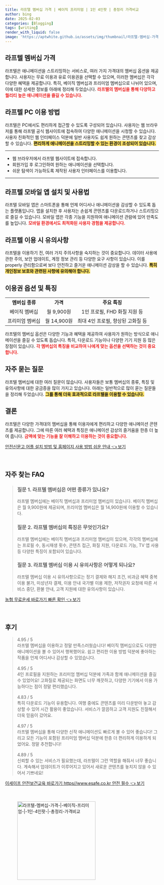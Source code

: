 ```yaml
---
title: 라프텔 멤버십 가격 | 베이직 프리미엄 | 1인 4인팟 | 총정리 가격비교
author: bing
date: 2025-02-03
categories: [Blogging]
tags: [writing]
render_with_liquid: false
image: 'https://aptwhite.github.io/assets/img/thumbnail/라프텔-멤버십-가격-|-베이직-프리미엄-|-1인-4인팟-|-총정리-가격비교.webp'
---
```



<h2 id='라프텔_멤버십_가격'>라프텔 멤버십 가격</h2>

<p>라프텔은 애니메이션을 스트리밍하는 서비스로, 여러 가지 가격대의 멤버십 옵션을 제공합니다. 사용자는 무료 이용과 유료 이용권을 선택할 수 있으며, 이러한 멤버십은 각각 다양한 혜택을 제공합니다. 특히, 베이직 멤버십과 프리미엄 멤버십으로 나뉘어 있으며, 이에 대한 상세한 정보를 아래에 정리해 두었습니다. <b><span style="color: #ee2323;">라프텔의 멤버십을 통해 다양하고 퀄리티 높은 애니메이션을 즐길 수 있습니다.</span></b></p>

<h2 id='라프텔_PC_이용_방법'>라프텔 PC 이용 방법</h2>

<p>라프텔은 PC에서도 편리하게 접근할 수 있도록 구성되어 있습니다. 사용자는 웹 브라우저를 통해 라프텔 공식 웹사이트에 접속하여 다양한 애니메이션을 시청할 수 있습니다. 사용자 친화적인 웹 인터페이스 덕분에 일반 사용자도 쉽게 원하는 콘텐츠를 찾고 감상할 수 있습니다. <b><span style="background-color: #ffe066;">편리하게 애니메이션을 스트리밍할 수 있는 환경이 조성되어 있습니다.</span></b></p>

<hr />

<ul>
    <li>웹 브라우저에서 라프텔 웹사이트에 접속합니다.</li>
    <li>회원가입 후 로그인하여 원하는 애니메이션을 선택합니다.</li>
    <li>쉬운 탐색이 가능하도록 제작된 사용자 인터페이스를 이용합니다.</li>
</ul>

<hr />

<h2 id='모바일_앱_설치_및_사용법'>라프텔 모바일 앱 설치 및 사용법</h2>

<p>라프텔 모바일 앱은 스마트폰을 통해 언제 어디서나 애니메이션을 감상할 수 있도록 돕는 플랫폼입니다. 앱을 설치한 후 사용자는 손쉽게 콘텐츠를 다운로드하거나 스트리밍으로 즐길 수 있습니다. 모바일 앱은 각종 기능을 지원하여 애니메이션 관람에 있어 만족도를 높입니다. <b><span style="color: #ee2323;">모바일 환경에서도 최적화된 사용자 경험을 제공합니다.</span></b></p>

<h2 id='이용_시_유의사항'>라프텔 이용 시 유의사항</h2>

<p>라프텔을 이용하기 전, 여러 가지 주의사항을 숙지하는 것이 중요합니다. 데이터 사용에 관한 주의, 보안 업데이트, 계정 정보 관리 등 다양한 요구 사항이 있습니다. 이를 properly 관리함으로써 보다 안전하고 즐거운 애니메이션 감상을 할 수 있습니다. <b><span style="background-color: #ffe066;">특히 개인정보 보호와 관련된 사항에 유의해야 합니다.</span></b></p>

<h2 id='이용권_옵션_및_특징'>이용권 옵션 및 특징</h2>

<table>
    <tr>
        <td style="text-align: center; height: 17px;"><b>멤버십 종류</b></td>
        <td style="text-align: center; height: 17px;"><b>가격</b></td>
        <td style="text-align: center; height: 17px;"><b>주요 특징</b></td>
    </tr>
    <tr>
        <td style="text-align: center; height: 17px;">베이직 멤버십</td>
        <td style="text-align: center; height: 17px;">월 9,900원</td>
        <td style="text-align: center; height: 17px;">1인 프로필, FHD 화질 지원 등</td>
    </tr>
    <tr>
        <td style="text-align: center; height: 17px;">프리미엄 멤버십</td>
        <td style="text-align: center; height: 17px;">월 14,900원</td>
        <td style="text-align: center; height: 17px;">최대 4인 프로필, 향상된 고화질 등</td>
    </tr>
</table>

<p>라프텔의 멤버십 옵션은 다양한 기능과 혜택을 제공하여 사용자가 원하는 방식으로 애니메이션을 즐길 수 있도록 돕습니다. 특히, 다운로드 기능이나 다양한 기기 지원 등 많은 장점이 있습니다. <b><span style="color: #ee2323;">각 멤버십의 특징을 비교하여 나에게 맞는 옵션을 선택하는 것이 중요합니다.</span></b></p>

<h2 id='자주_묻는_질문'>자주 묻는 질문</h2>

<p>라프텔 멤버십에 대한 여러 질문이 많습니다. 사용자들은 보통 멤버십의 종류, 특징 및 유의사항에 대한 궁금증을 많이 가지고 있습니다. 아래는 일반적으로 많이 묻는 질문들을 정리해 두었습니다. <b><span style="background-color: #ffe066;">그를 통해 더욱 효과적으로 라프텔을 이용할 수 있습니다.</span></b></p>

<h2 id='결론'>결론</h2>

<p>라프텔은 다양한 가격대의 멤버십을 통해 이용자에게 편리하고 다양한 애니메이션 콘텐츠를 제공합니다. 그에 따른 여러 혜택과 특징은 애니메이션 감상의 즐거움을 한층 더 높여 줍니다. <b><span style="color: #ee2323;">금액에 맞는 기능을 잘 이해하고 이용하는 것이 중요합니다.</span></b></p>


<p><a class="click-button" title="안전신문고 어플 설치 방법 및 홈페이지 사용 방법 쉬운 안내" href="https://aptwhite.github.io/posts/%EC%95%88%EC%A0%84%EC%8B%A0%EB%AC%B8%EA%B3%A0-%EC%96%B4%ED%94%8C-%EC%84%A4%EC%B9%98-%EB%B0%A9%EB%B2%95-%EB%B0%8F-%ED%99%88%ED%8E%98%EC%9D%B4%EC%A7%80-%EC%82%AC%EC%9A%A9-%EB%B0%A9%EB%B2%95-%EC%89%AC%EC%9A%B4-%EC%95%88%EB%82%B4/" rel="dofollow">안전신문고 어플 설치 방법 및 홈페이지 사용 방법 쉬운 안내 👈 보기</a></p><br>
<h2 id='자주_찾는_FAQ'>자주 찾는 FAQ</h2>
<div itemscope="" itemtype="https://schema.org/FAQPage">
<blockquote>
<div itemscope="" itemprop="mainEntity" itemtype="https://schema.org/Question">
<h3 itemprop="name">질문 1. 라프텔 멤버십은 어떤 종류가 있나요?</h3>
<div itemscope="" itemprop="acceptedAnswer" itemtype="https://schema.org/Answer">
<span itemprop="text">
<p>라프텔 멤버십에는 베이직 멤버십과 프리미엄 멤버십이 있습니다. 베이직 멤버십은 월 9,900원에 제공되며, 프리미엄 멤버십은 월 14,900원에 이용할 수 있습니다.</p>
</span>
</div>
</div>
<div itemscope="" itemprop="mainEntity" itemtype="https://schema.org/Question">
<h3 itemprop="name">질문 2. 라프텔 멤버십의 특징은 무엇인가요?</h3>
<div itemscope="" itemprop="acceptedAnswer" itemtype="https://schema.org/Answer">
<span itemprop="text">
<p>라프텔 멤버십에는 베이직 멤버십과 프리미엄 멤버십이 있으며, 각각의 멤버십에는 프로필 수, 동시재생 횟수, 콘텐츠 접근, 화질 지원, 다운로드 기능, TV 앱 사용 등 다양한 특징이 포함되어 있습니다.</p>
</span>
</div>
</div>
<div itemscope="" itemprop="mainEntity" itemtype="https://schema.org/Question">
<h3 itemprop="name">질문 3. 라프텔 멤버십 이용 시 유의사항은 어떻게 되나요?</h3>
<div itemscope="" itemprop="acceptedAnswer" itemtype="https://schema.org/Answer">
<span itemprop="text">
<p>라프텔 멤버십 이용 시 유의사항으로는 정기 결제와 해지 조건, 비과금 혜택 중복 이용 불가, 미성년자 결제, 이용 안내 국가별 이용 제한, 저작권자 요청에 따른 서비스 중단, 환불 안내, 고객 지원에 대한 유의사항이 있습니다.</p>
</span>
</div>
</div>
</blockquote>
</div>
<p><a class="click-button" title="농협 무료운세 바로가기 빠른 확인" href="https://aptwhite.github.io/posts/%EB%86%8D%ED%98%91-%EB%AC%B4%EB%A3%8C%EC%9A%B4%EC%84%B8-%EB%B0%94%EB%A1%9C%EA%B0%80%EA%B8%B0-%EB%B9%A0%EB%A5%B8-%ED%99%95%EC%9D%B8/" rel="dofollow">농협 무료운세 바로가기 빠른 확인 👈 보기</a></p><br>
<h2 id='후기'>후기</h2>
<div itemscope itemtype="https://schema.org/Product">
  <blockquote>
  <div itemprop="review" itemscope itemtype="https://schema.org/Review">
      <div itemprop="reviewRating" itemscope itemtype="https://schema.org/Rating"> <span itemprop="ratingValue">4.95</span> / <span itemprop="bestRating">5</span> </div>
      <span itemprop="reviewBody">라프텔 멤버십을 이용하고 정말 만족스러웠습니다! 베이직 멤버십으로도 다양한 애니메이션을 볼 수 있어서 행복했어요. 쉽고 편리한 이용 방법 덕분에 좋아하는 작품을 언제 어디서나 감상할 수 있었습니다.</span>
  </div>
  <br>
  <div itemprop="review" itemscope itemtype="https://schema.org/Review">
      <div itemprop="reviewRating" itemscope itemtype="https://schema.org/Rating"> <span itemprop="ratingValue">4.95</span> / <span itemprop="bestRating">5</span> </div>
      <span itemprop="reviewBody">4인 프로필을 지원하는 프리미엄 멤버십 덕분에 가족과 함께 애니메이션을 즐길 수 있었어요! 고화질로 제공되는 화면도 너무 깨끗하고, 다양한 기기에서 이용 가능하다는 점이 정말 편리했습니다.</span>
  </div>
  <br>
  <div itemprop="review" itemscope itemtype="https://schema.org/Review">
      <div itemprop="reviewRating" itemscope itemtype="https://schema.org/Rating"> <span itemprop="ratingValue">4.83</span> / <span itemprop="bestRating">5</span> </div>
      <span itemprop="reviewBody">특히 다운로드 기능이 유용합니다. 여행 중에도 콘텐츠를 미리 다운받아 놓고 감상할 수 있어 시간 활용이 좋았습니다. 서비스가 깔끔하고 고객 지원도 친절해서 더욱 믿음이 갔어요.</span>
  </div>
  <br>
  <div itemprop="review" itemscope itemtype="https://schema.org/Review">
      <div itemprop="reviewRating" itemscope itemtype="https://schema.org/Rating"> <span itemprop="ratingValue">4.97</span> / <span itemprop="bestRating">5</span> </div>
      <span itemprop="reviewBody">라프텔 멤버십을 통해 다양한 신작 애니메이션도 빠르게 볼 수 있어 좋습니다! 그리고 모든 기능이 포함된 프리미엄 멤버십 덕분에 한층 더 편리하게 이용하게 되었어요. 정말 추천합니다!</span>
  </div>
  <br>
  <div itemprop="review" itemscope itemtype="https://schema.org/Review">
      <div itemprop="reviewRating" itemscope itemtype="https://schema.org/Rating"> <span itemprop="ratingValue">4.89</span> / <span itemprop="bestRating">5</span> </div>
      <span itemprop="reviewBody">신뢰할 수 있는 서비스가 필요했는데, 라프텔이 그런 역할을 해줘서 너무 좋습니다. 계속해서 업데이트가 이루어지고 있어서 새로운 콘텐츠를 놓치지 않을 수 있어서 기쁘네요!</span>
  </div>
  </blockquote>
</div>
<p><a class="click-button" title="이세이프 안전보건교육 바로가기 https//www.esafe.co.kr 안전 필수" href="https://aptwhite.github.io/posts/%EC%9D%B4%EC%84%B8%EC%9D%B4%ED%94%84-%EC%95%88%EC%A0%84%EB%B3%B4%EA%B1%B4%EA%B5%90%EC%9C%A1-%EB%B0%94%EB%A1%9C%EA%B0%80%EA%B8%B0-httpswww.esafe.co.kr-%EC%95%88%EC%A0%84-%ED%95%84%EC%88%98/" rel="dofollow">이세이프 안전보건교육 바로가기 https//www.esafe.co.kr 안전 필수 👈 보기</a></p><br>
<figure class="image"><img src="https://aptwhite.github.io/assets/img/thumbnail/라프텔-멤버십-가격-|-베이직-프리미엄-|-1인-4인팟-|-총정리-가격비교.webp" alt="라프텔-멤버십-가격-|-베이직-프리미엄-|-1인-4인팟-|-총정리-가격비교" width="256" height="256"></figure>